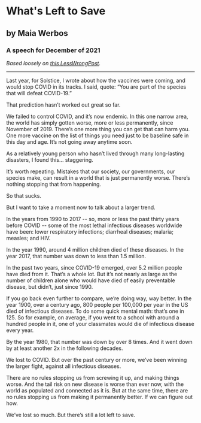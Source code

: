 # What's Left to Save
## by Maia Werbos
### A speech for December of 2021

*Based loosely on [this LessWrongPost](
https://www.lesswrong.com/posts/2jjbkWpznvSZsiMeh/humanity-is-winning-the-fight-against-infectious-disease).*

---

Last year, for Solstice, I wrote about how the vaccines were coming, and would
stop COVID in its tracks. I said, quote: “You are part of the species that will
defeat COVID-19.”

That prediction hasn’t worked out great so far.

We failed to control COVID, and it’s now endemic. In this one narrow area, the
world has simply gotten worse, more or less permanently, since November of 2019.
There’s one more thing you can get that can harm you. One more vaccine on the
list of things you need just to be baseline safe in this day and age. It’s not
going away anytime soon.

As a relatively young person who hasn’t lived through many long-lasting
disasters, I found this… staggering.

It’s worth repeating. Mistakes that our society, our governments, our species
make, can result in a world that is just permanently worse. There’s nothing
stopping that from happening.

So that sucks.

But I want to take a moment now to talk about a larger trend.

In the years from 1990 to 2017 -- so, more or less the past thirty years before
COVID -- some of the most lethal infectious diseases worldwide have been: lower
respiratory infections; diarrheal diseases; malaria; measles; and HIV.

In the year 1990, around 4 million children died of these diseases. In the year
2017, that number was down to less than 1.5 million.

In the past two years, since COVID-19 emerged, over 5.2 million people have died
from it. That’s a whole lot. But it’s not nearly as large as the number of
children alone who would have died of easily preventable disease, but didn’t,
just since 1990. 

If you go back even further to compare, we’re doing way, way better. In the year
1900, over a century ago, 800 people per 100,000 per year in the US died of
infectious diseases. To do some quick mental math: that’s one in 125. So for
example, on average, if you went to a school with around a hundred people in it,
one of your classmates would die of infectious disease every year.

 By the year 1980, that number was down by over 8 times. And it went down by at
least another 2x in the following decades.

We lost to COVID. But over the past century or more, we’ve been winning the
larger fight, against all infectious diseases.

There are no rules stopping us from screwing it up, and making things worse. And
the tail risk on new disease is worse than ever now, with the world as populated
and connected as it is. But at the same time, there are no rules stopping us
from making it permanently better. If we can figure out how.

We’ve lost so much. But there’s still a lot left to save.
